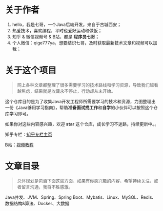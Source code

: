 # 关于作者
1. hello，我是七哥，一个Java后端开发，来自于古城西安；
2. 热爱技术，喜欢编程，平时也爱好运动和做饭；
3. 知乎 & 微信视频号 & B站，都是 **程序员七哥**；
4. 个人微信：qige777ya，想要结识七哥，及时获取最新技术文章和视频可以加我；


# 关于这个项目

> 网上各种文章都整理了很多需要学习的技术路线和学习资源，导致我们越看越焦虑，结果就是收藏永不停止，行动却从未开始。

这个仓库目的是为了收集Java开发工程师所需要学习的技术和资源，力图整理出一份《Java够用学习指南》，帮助**准备面试找工作**和**自学**的小伙伴可以按照这个仓库学习即可。


如果你对这些内容感兴趣，欢迎 **star** 这个仓库，成长学习不迷路，持续更新中。。


知乎专栏：[知乎专栏主页](https://www.zhihu.com/people/ccgogoing)

B站：[视频教程](https://space.bilibili.com/34662668)
 


# 文章目录
> 总体规划是包涵下面这些方面，如果有你感兴趣的内容，希望持续关注，或者留言沟通，我将不胜感激。

Java并发、JVM、Spring、Spring Boot、Mybatis、Linux、MySQL、Redis、数据结构&算法、Docker、大数据


